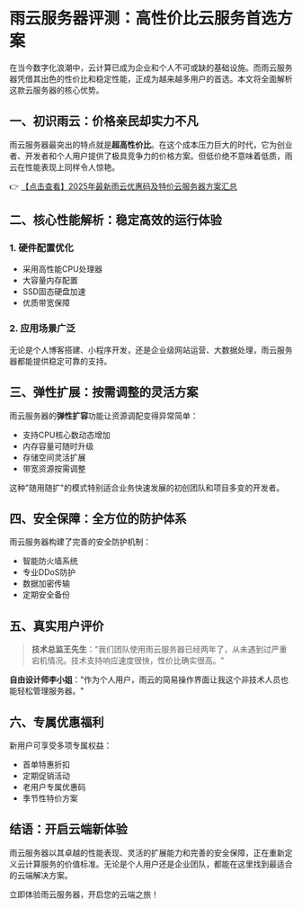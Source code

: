 # 雨云服务器评测：高性价比云服务首选方案

在当今数字化浪潮中，云计算已成为企业和个人不可或缺的基础设施。而雨云服务器凭借其出色的性价比和稳定性能，正成为越来越多用户的首选。本文将全面解析这款云服务器的核心优势。

## 一、初识雨云：价格亲民却实力不凡

雨云服务器最突出的特点就是**超高性价比**。在这个成本压力巨大的时代，它为创业者、开发者和个人用户提供了极具竞争力的价格方案。但低价绝不意味着低质，雨云在性能表现上同样令人惊艳。

👉 [【点击查看】2025年最新雨云优惠码及特价云服务器方案汇总](https://bit.ly/RainYun)

## 二、核心性能解析：稳定高效的运行体验

### 1. 硬件配置优化
- 采用高性能CPU处理器
- 大容量内存配置
- SSD固态硬盘加速
- 优质带宽保障

### 2. 应用场景广泛
无论是个人博客搭建、小程序开发，还是企业级网站运营、大数据处理，雨云服务器都能提供稳定可靠的支持。

## 三、弹性扩展：按需调整的灵活方案

雨云服务器的**弹性扩容**功能让资源调配变得异常简单：
- 支持CPU核心数动态增加
- 内存容量可随时升级
- 存储空间灵活扩展
- 带宽资源按需调整

这种"随用随扩"的模式特别适合业务快速发展的初创团队和项目多变的开发者。

## 四、安全保障：全方位的防护体系

雨云服务器构建了完善的安全防护机制：
- 智能防火墙系统
- 专业DDoS防护
- 数据加密传输
- 定期安全备份

## 五、真实用户评价

> **技术总监王先生**："我们团队使用雨云服务器已经两年了，从未遇到过严重宕机情况。技术支持响应速度很快，性价比确实很高。"

**自由设计师李小姐**："作为个人用户，雨云的简易操作界面让我这个非技术人员也能轻松管理服务器。"

## 六、专属优惠福利

新用户可享受多项专属权益：
- 首单特惠折扣
- 定期促销活动
- 老用户专属优惠码
- 季节性特价方案

## 结语：开启云端新体验

雨云服务器以其卓越的性能表现、灵活的扩展能力和完善的安全保障，正在重新定义云计算服务的价值标准。无论是个人用户还是企业团队，都能在这里找到最适合的云端解决方案。

立即体验雨云服务器，开启您的云端之旅！